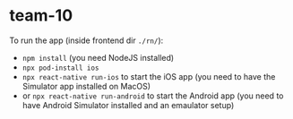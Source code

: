 # team-10

To run the app (inside frontend dir `./rn/`):

- `npm install` (you need NodeJS installed)
- `npx pod-install ios`
- `npx react-native run-ios` to start the iOS app (you need to have the Simulator app installed on MacOS)
- or `npx react-native run-android` to start the Android app (you need to have Android Simulator installed and an emaulator setup)
